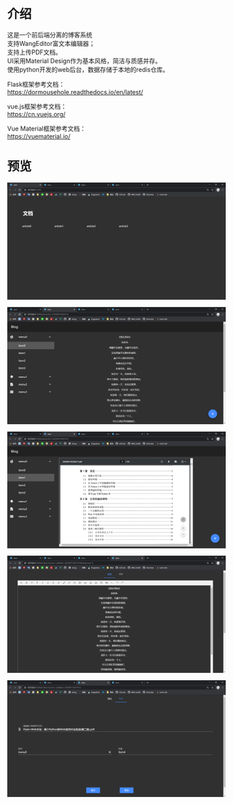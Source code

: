 # 介绍
这是一个前后端分离的博客系统  
支持WangEditor富文本编辑器；    
支持上传PDF文档。    
UI采用Material Design作为基本风格，简洁与质感并存。    
使用python开发的web后台，数据存储于本地的redis仓库。    

Flask框架参考文档：  
https://dormousehole.readthedocs.io/en/latest/   

vue.js框架参考文档：  
https://cn.vuejs.org/

Vue Material框架参考文档：  
https://vuematerial.io/

# 预览
![preview](doc/Preview0.png)

![preview](doc/Preview1.png)

![preview](doc/Preview2.png)

![preview](doc/Preview3.png)

![preview](doc/Preview4.png)

